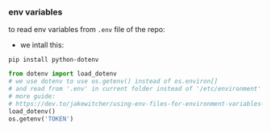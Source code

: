 ### env variables
to read env variables from `.env` file of the repo:
- we intall this:
```
pip install python-dotenv
```
```python
from dotenv import load_dotenv
# we use dotenv to use os.getenv() instead of os.environ[]
# and read from '.env' in current folder instead of '/etc/environment'
# more guide:
# https://dev.to/jakewitcher/using-env-files-for-environment-variables-in-python-applications-55a1
load_dotenv()
os.getenv('TOKEN')
```
